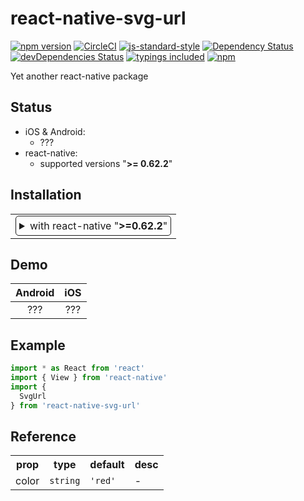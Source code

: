 <!-- Bootstrapped with make-react-native-package v0.62.18 -->

# react-native-svg-url
[![npm version](https://badge.fury.io/js/react-native-svg-url.svg)](https://badge.fury.io/js/react-native-svg-url)
[![CircleCI](https://circleci.com/gh/guhcostan/react-native-svg-url.svg?style=svg)](https://circleci.com/gh/guhcostan/react-native-svg-url)
[![js-standard-style](https://img.shields.io/badge/code%20style-standard-brightgreen.svg)](https://github.com/standard/standard)
[![Dependency Status](https://david-dm.org/guhcostan/react-native-svg-url.svg)](https://david-dm.org/guhcostan/react-native-svg-url)
[![devDependencies Status](https://david-dm.org/guhcostan/react-native-svg-url/dev-status.svg)](https://david-dm.org/guhcostan/react-native-svg-url?type=dev)
[![typings included](https://img.shields.io/badge/typings-included-brightgreen.svg?t=1495378566925)](package.json)
[![npm](https://img.shields.io/npm/l/express.svg)](https://www.npmjs.com/package/react-native-svg-url)

Yet another react-native package

## Status

- iOS & Android:
  - ???
- react-native:
  - supported versions "<strong>&gt;= 0.62.2</strong>"

## Installation

<table>
<td>
<details style="border: 1px solid; border-radius: 5px; padding: 5px">
  <summary>with react-native "<strong>&gt;=0.62.2</strong>"</summary>

### 0. Setup Swift and Kotlin

- Open your iOS project in Xcode and create empty Swift file and bridging header to enable Swift support
- Modify `android/build.gradle`:

  ```diff
  buildscript {
    ext {
      ...
  +   kotlinVersion = "1.3.72"
    }
  ...

    dependencies {
  +   classpath("org.jetbrains.kotlin:kotlin-gradle-plugin:${kotlinVersion}")
      ...
  ```

### 1. Install latest version from npm

`$ npm i react-native-svg-url -S`

### 2. Install pods

`$ cd ios && pod install && cd ..`

</details>
</td>
</table>

## Demo

 Android                                       |  iOS
:---------------------------------------------:|:---------------------------------------------:
???  |  ???

## Example

```jsx
import * as React from 'react'
import { View } from 'react-native'
import {
  SvgUrl
} from 'react-native-svg-url'

```

## Reference

<table>
  <tr>
    <th>prop</th>
    <th>type</th>
    <th>default</th>
    <th>desc</th>
  </tr>
  <tr>
    <td>color</td>
    <td><code>string</code></td>
    <td><code>'red'</code></td>
    <td>-</td>
  </tr>
</table>
